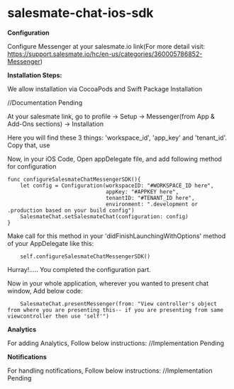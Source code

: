 # salesmate-chat-ios-sdk

**Configuration**

Configure Messenger at your salesmate.io link(For more detail visit: https://support.salesmate.io/hc/en-us/categories/360005786852-Messenger)

**Installation Steps:**

We allow installation via CocoaPods and Swift Package Installation 

//Documentation Pending

At your salesmate link, go to profile -> Setup -> Messenger(from App & Add-Ons sections) -> Installation

Here you will find these 3 things: 'workspace_id', 'app_key' and 'tenant_id'. Copy that, use

Now, in your iOS Code, Open appDelegate file, and add following method for configuration


    func configureSalesmateChatMessengerSDK(){
        let config = Configuration(workspaceID: "#WORKSPACE_ID here",
                                   appKey: "#APPKEY here",
                                   tenantID: "#TENANT_ID here",
                                   environment: ".development or .production based on your build config")
        SalesmateChat.setSalesmateChat(configuration: config)
    }

Make call for this method in your 'didFinishLaunchingWithOptions' method of your AppDelegate like this:

        self.configureSalesmateChatMessengerSDK()

Hurray!..... You completed the configuration part.

Now in your whole application, wherever you wanted to present chat window, Add below code:

        SalesmateChat.presentMessenger(from: "View controller's object from where you are presenting this-- if you are presenting from same viewcontroller then use 'self'")
        
        
**Analytics**

For adding Analytics, Follow below instructions:
//Implementation Pending


**Notifications**

For handling notifications, Follow below instructions:
//Implementation Pending


